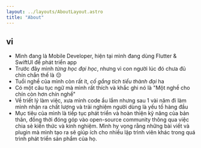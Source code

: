 ```yaml
---
layout: ../layouts/AboutLayout.astro
title: "About"
---
```


## vi

* Mình đang là Mobile Developer, hiện tại mình đang dùng Flutter & SwiftUI để phát triển app
* Trước đây mình *từng học đại học*, nhưng vì con người lúc đó chưa đủ chín chắn thế là 😔
* Tuổi nghề của mình còn rất ít, *cố gắng tích tiểu thành đại* ha
* Có một câu tục ngữ mà mình rất thích và khắc ghi nó là "Một nghề cho chín còn hơn chín nghề"
* Về triết lý làm việc, xưa mình code ẩu lắm nhưng sau 1 vài năm đi làm mình nhận ra chất lượng và trải nghiệm người dùng là yếu tố hàng đầu
* Mục tiêu của mình là tiếp tục phát triển và hoàn thiện kỹ năng của bản thân, đồng thời đóng góp vào open-source community thông qua việc chia sẻ kiến thức và kinh nghiệm. Mình hy vọng rằng những bài viết và plugin mà mình tạo ra sẽ giúp ích cho nhiều lập trình viên khác trong quá trình phát triển sản phẩm của họ.
